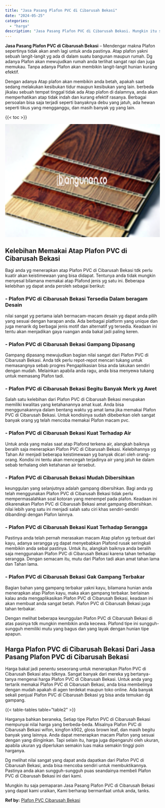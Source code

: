 ```yaml
---
title: "Jasa Pasang Plafon PVC di Cibarusah Bekasi"
date: "2024-05-25"
categories: 
  - "harga"
description: "Jasa Pasang Plafon PVC di Cibarusah Bekasi. Mungkin itu saja pemaparan Jasa Pasang Plafon PVC di Cibarusah Bekasi yang dapat kami uraikan, Kami berharap berm..."
---
```


**Jasa Pasang Plafon PVC di Cibarusah Bekasi** – Mendengar makna Plafon sepertinya tidak akan aneh lagi untuk anda pastinya. Atap plafon yakni sebuah langit-langit yg ada di dalam suatu bangunan maupun rumah. Dg adanya Plafon akan mewujudkan rumah anda terlihat sangat rapi dan juga memukau. Tanpa adanya Plafon akan membikin langit-langit hunian kurang efektif.

Dengan adanya Atap plafon akan membikin anda betah, apakah saat sedang melakukan kesibukan tidur maupun kesibukan yang lain. berbeda jikalau sebuah tempat tinggal tidak ada Atap plafon di dalamnya, anda akan memperhatikan atap tidak indah dan kurang efektif rasanya. Berbagai persoalan bisa saja terjadi seperti banyaknya debu yang jatuh, ada hewan seperti tikus yang mengganggu, dan masih banyak yg yang lain.

{{< toc >}}

![Jasa Pasang Plafon PVC di Cibarusah Bekasi](/images/flafond-pvc-murah04.png)

## Kelebihan Memakai Atap Plafon PVC di Cibarusah Bekasi

Bagi anda yg menerapkan atap Plafon PVC di Cibarusah Bekasi tdk perlu kuatir akan keistimewaan yang bisa didapat. Tentunya anda tidak mungkin menyesal bilamana memakai atap Plafond jenis yg satu ini. Beberapa kelebihan yg dapat anda peroleh sebagai berikut:

### \- Plafon PVC di Cibarusah Bekasi Tersedia Dalam beragam Desain

nilai sangat yg pertama ialah bermacam-macam desain yg dapat anda pilih yang sesuai dengan harapan anda. Ada berbagai platform yang unique dan juga menarik dg berbagai jenis motif dan alternatif yg tersedia. Keadaan ini tentu akan menjadikan gaya ruangan anda bakal jadi paling keren.

### \- Plafon PVC di Cibarusah Bekasi Gampang Dipasang

Gampang dipasang mewujudkan bagian nilai sangat dari Plafon PVC di Cibarusah Bekasi. Anda tdk perlu repot-repot mencari tukang untuk memasangnya sebab progres Pengaplikasian bisa anda lakukan sendiri dengan mudah. Melainkan apabila anda ragu, anda bisa menyewa tukang untuk memasang Plafon tadi.

### \- Plafon PVC di Cibarusah Bekasi Begitu Banyak Merk yg Awet

Salah satu kelebihan dari Plafon PVC di Cibarusah Bekasi merupakan memiliki kwalitas yang ketahanannya amat kuat. Anda bisa menggunakannya dalam bentang waktu yg amat lama jika memakai Plafon PVC di Cibarusah Bekasi. Untuk kondisinya sudah dibeberkan oleh sangat banyak orang yg telah mencoba memakai Plafon macam pvc.

### \- Plafon PVC di Cibarusah Bekasi Kuat Terhadap Air

Untuk anda yang malas saat atap Plafond terkena air, alangkah baiknya beralih saja menerapkan Plafon PVC di Cibarusah Bekasi. Kelebihannya yg Tahan Air menjadi beberapa keistimewaan yg banyak dicari oleh orang-orang. Kondisi ini tentu akan mencegah terjadinya air yang jatuh ke dalam sebab terhalang oleh ketahanan air tersebut.

### \- Plafon PVC di Cibarusah Bekasi Mudah Dibersihkan

keunggulan yang selanjutnya adalah gampang dibersihkan. Bagi anda yg telah menggunakan Plafon PVC di Cibarusah Bekasi tidak perlu mempermasalahkan soal kotoran yang menempel pada plafon. Keadaan ini dikarenakan Plafon PVC di Cibarusah Bekasi amat gampang dibersihkan. nilai lebih yang satu ini menjadi salah satu ciri khas sendiri-sendiri dibandingi dengan Plafon lainnya.

### \- Plafon PVC di Cibarusah Bekasi Kuat Terhadap Serangga

Pastinya anda telah pernah merasakan macam Atap plafon yg terbuat dari kayu, adanya serangga yg dapat menyebabkan Plafond rusak seringkali membikin anda sebal pastinya. Untuk itu, alangkah baiknya anda beralih saja menggunakan Plafon PVC di Cibarusah Bekasi karena tahan terhadap serangga. Dengan semacam itu, mutu dari Plafon tadi akan amat tahan lama dan Tahan lama.

### \- Plafon PVC di Cibarusah Bekasi Gak Gampang Terbakar

Bagian bahan yang gampang terbakar yakni kayu, bilamana hunian anda menerapkan atap Plafon kayu, maka akan gampang terbakar. berlainan kalau anda mengaplikasikan Plafon PVC di Cibarusah Bekasi, keadaan ini akan membuat anda sangat betah. Plafon PVC di Cibarusah Bekasi juga tahan terbakar.

Dengan melihat beberapa keunggulan Plafon PVC di Cibarusah Bekasi di atas pasinya tdk mungkin membikin anda kecewa. Plafond tipe ini sungguh-sungguh memiliki mutu yang bagus dan yang layak dengan hunian tipe apapun.

## Harga Plafon PVC di Cibarusah Bekasi Dari Jasa Pasang Plafon PVC di Cibarusah Bekasi

Harga bakal jadi penentu seseorang untuk menerapkan Plafon PVC di Cibarusah Bekasi atau tdknya. Sangat banyak dari mereka yg bertanya-tanya mengenai harga Plafon PVC di Cibarusah Bekasi. Untuk anda yang tertarik memakai Plafon PVC di Cibarusah Bekasi, anda bisa membelinya dengan mudah apakah di agen terdekat maupun toko online. Ada banyak sekali penjual Plafon PVC di Cibarusah Bekasi yg bisa anda temukan dg gampang.

{{< table-tables table="table2" >}}

Harganya bahkan beraneka, Setiap tipe Plafon PVC di Cibarusah Bekasi mempunyai nilai harga yang berbeda-beda. Misalnya Plafon PVC di Cibarusah Bekasi wifon, kingfon k902, gloss brown leaf, dan masih begitu banyak yang lainnya. Anda dapat menerapkan macam Plafon yang sesuai dengan yang diinginkan. Tapi selain itu, harga juga dipengaruhi oleh ukuran, apabila ukuran yg diperlukan semakin luas maka semakin tinggi poin harganya.

Dg melihat nilai sangat yang dapat anda dapatkan dari Plafon PVC di Cibarusah Bekasi, anda bisa mencoba sendiri untuk membuktikannya. Pastinya anda akan sungguh-sungguh puas seandainya membeli Plafon PVC di Cibarusah Bekasi ini dari kami.

Mungkin itu saja pemaparan Jasa Pasang Plafon PVC di Cibarusah Bekasi yang dapat kami uraikan, Kami berharap bermanfaat untuk anda, tanks.

**Ref by:** [Plafon PVC Cibarusah Bekasi](https://id.wikipedia.org/wiki/Plafon)
